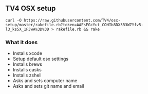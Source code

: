 ## TV4 OSX setup

`curl -O https://raw.githubusercontent.com/TV4/osx-setup/master/rakefile.rb?token=AAEsFGcYut_COHIb8DX3B3W7Yfv5-l3_ks5X_1PJwA%3D%3D > rakefile.rb && rake`


### What it does
 - Installs xcode
 - Setup default osx settings
 - Installs brews
 - Installs casks
 - Installs zshell
 - Asks and sets computer name
 - Asks and sets git name and email

